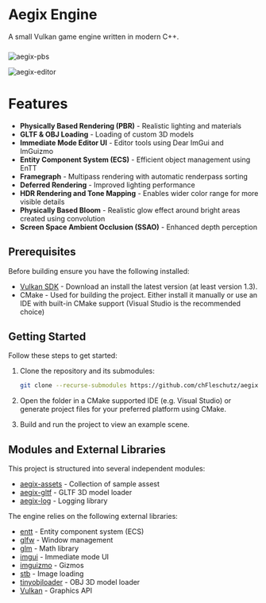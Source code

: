 # Aegix Engine

A small Vulkan game engine written in modern C++. 

###

![aegix-pbs](https://github.com/user-attachments/assets/4072ddde-12f5-4e31-9715-ebb641b0be4f)

![aegix-editor](https://github.com/user-attachments/assets/0020011f-e0dc-4a6c-a0bf-33044d6ec5cf)

# Features

- **Physically Based Rendering (PBR)** - Realistic lighting and materials 
- **GLTF & OBJ Loading** - Loading of custom 3D models 
- **Immediate Mode Editor UI** - Editor tools using Dear ImGui and ImGuizmo
- **Entity Component System (ECS)** - Efficient object management using EnTT
- **Framegraph** - Multipass rendering with automatic renderpass sorting
- **Deferred Rendering** - Improved lighting performance
- **HDR Rendering and Tone Mapping** - Enables wider color range for more visible details
- **Physically Based Bloom** - Realistic glow effect around bright areas created using convolution
- **Screen Space Ambient Occlusion (SSAO)** - Enhanced depth perception

## Prerequisites <a name="prerequisites"></a>

Before building ensure you have the following installed:
- [Vulkan SDK](https://vulkan.lunarg.com/) - Download an install the latest version (at least version 1.3).
- CMake - Used for building the project. Either install it manually or use an IDE with built-in CMake support (Visual Studio is the recommended choice)

## Getting Started <a name="getting-started"></a>

Follow these steps to get started:

1. Clone the repository and its submodules:

    ```bash
    git clone --recurse-submodules https://github.com/chFleschutz/aegix-engine.git
    ```

2. Open the folder in a CMake supported IDE (e.g. Visual Studio) or generate project files for your preferred platform using CMake.

4. Build and run the project to view an example scene.

## Modules and External Libraries <a name="external-libraries"></a>

This project is structured into several independent modules:
- [aegix-assets](https://github.com/chFleschutz/aegix-assets) - Collection of sample assest
- [aegix-gltf](https://github.com/chFleschutz/aegix-gltf) - GLTF 3D model loader
- [aegix-log](https://github.com/chFleschutz/aegix-log) - Logging library

The engine relies on the following external libraries:
- [entt](https://github.com/skypjack/entt) - Entity component system (ECS)
- [glfw](https://github.com/glfw/glfw) - Window management
- [glm](https://github.com/g-truc/glm) - Math library
- [imgui](https://github.com/ocornut/imgui) - Immediate mode UI
- [imguizmo](https://github.com/CedricGuillemet/ImGuizmo) - Gizmos
- [stb](https://github.com/nothings/stb) - Image loading
- [tinyobjloader](https://github.com/tinyobjloader/tinyobjloader) - OBJ 3D model loader
- [Vulkan](https://www.vulkan.org/) - Graphics API
